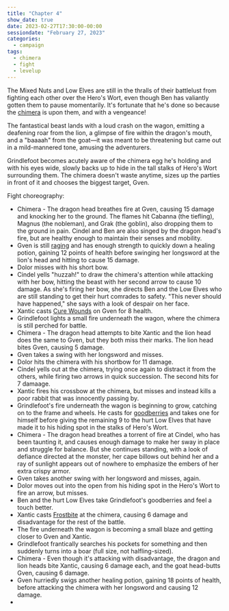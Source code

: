 ```yaml
---
title: "Chapter 4"
show_date: true
date: 2023-02-27T17:30:00-00:00
sessiondate: "February 27, 2023"
categories:
  - campaign
tags:
  - chimera
  - fight
  - levelup
---
```


The Mixed Nuts and Low Elves are still in the thralls of their battlelust from fighting
each other over the Hero's Wort, even though Ben has valiantly gotten them to pause momentarily.
It's fortunate that he's done so because the [chimera](https://forgottenrealms.fandom.com/wiki/Chimera)
is upon them, and with a vengeance!

The fantastical beast lands with a loud crash on the wagon, emitting a deafening roar from the
lion, a glimpse of fire within the dragon's mouth, and a "baaaah" from the goat—it was meant
to be threatening but came out in a mild-mannered tone, amusing the adventurers.

Grindlefoot becomes acutely aware of the chimera egg he's holding and with his eyes wide, slowly
backs up to hide in the tall stalks of Hero's Wort surrounding them. The chimera doesn't
waste anytime, sizes up the parties in front of it and chooses the biggest target, Gven.

Fight choreography:
*   Chimera - The dragon head breathes fire at Gven, causing 15 damage and knocking her
    to the ground. The flames hit Cabanna (the tiefling), Magnus (the nobleman), and Grak (the
    goblin), also dropping them to the ground in pain. Cindel and Ben are also singed by the
    dragon head's fire, but are healthy enough to maintain their senses and mobility.
*   Gven is still [raging](https://www.thegamer.com/dungeons-dragons-dnd-barbarian-rage-explained-guide/)
    and has enough strength to quickly down a healing potion, gaining 12 points of health before
    swinging her longsword at the lion's head and hitting to cause 15 damage.
*   Dolor misses with his short bow.
*   Cindel yells "huzzah!" to draw the chimera's attention while attacking with her bow, hitting
    the beast with her second arrow to cause 10 damage. As she's firing her bow, she directs
    Ben and the Low Elves who are still standing to get their hurt comrades to safety. "This
    never should have happened," she says with a look of despair on her face.
*   Xantic casts [Cure Wounds](https://www.dndbeyond.com/spells/cure-wounds) on Gven for
    8 health.
*   Grindlefoot lights a small fire underneath the wagon, where the chimera is still perched
    for battle.
*   Chimera - The dragon head attempts to bite Xantic and the lion head does the same to Gven,
    but they both miss their marks. The lion head bites Gven, causing 5 damage.
*   Gven takes a swing with her longsword and misses.
*   Dolor hits the chimera with his shortbow for 11 damage.
*   Cindel yells out at the chimera, trying once again to distract it from the others, while
    firing two arrows in quick succession. The second hits for 7 damaage.
*   Xantic fires his crossbow at the chimera, but misses and instead kills a poor rabbit that
    was innocently passing by.
*   Grindlefoot's fire underneath the wagon is beginning to grow, catching on to the frame
    and wheels. He casts for [goodberries](https://www.dndbeyond.com/spells/goodberry) and
    takes one for himself before giving the remaining 9 to the hurt Low Elves that have made
    it to his hiding spot in the stalks of Hero's Wort.
*   Chimera - The dragon head breathes a torrent of fire at Cindel, who has been taunting
    it, and causes enough damage to make her sway in place and struggle for balance. But
    she continues standing, with a look of defiance directed at the monster, her cape billows
    out behind her and a ray of sunlight appears out of nowhere to emphasize the embers of
    her extra crispy armor.
*   Gven takes another swing with her longsword and misses, again.
*   Dolor moves out into the open from his hiding spot in the Hero's Wort to fire an arrow,
    but misses.
*   Ben and the hurt Low Elves take Grindlefoot's goodberries and feel a touch better.
*   Xantic casts [Frostbite](https://www.dndbeyond.com/spells/frostbite) at the chimera,
    causing 6 damage and disadvantage for the rest of the battle.
*   The fire underneath the wagon is becoming a small blaze and getting closer to Gven
    and Xantic.
*   Grindlefoot frantically searches his pockets for something and then suddenly turns into
    a boar (full size, not halfling-sized).
*   Chimera - Even though it's attacking with disadvantage, the dragon and lion heads bite Xantic,
    causing 6 damage each, and the goat head-butts Gven, causing 6 damage.
*   Gven hurriedly swigs another healing potion, gaining 18 points of health, before attacking
    the chimera with her longsword and causing 12 damage.
*   
